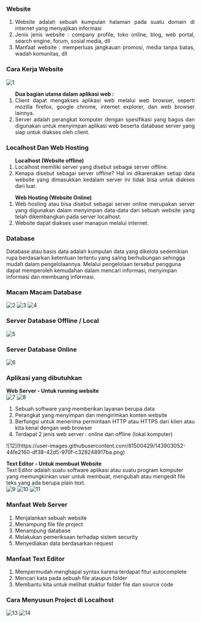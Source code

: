 ### Website
<ol align="justify">
<li>Website adalah sebuah kumpulan halaman pada suatu domain di internet yang menyajikan informasi</li>
<li>Jenis jenis website : company profile, toko online, blog, web portal, search engine, forum, sosial media, dll</li>
<li>Manfaat website : memperluas jangkauan promosi, media tanpa batas, wadah komunitas, dll</li>
</ol>

### Cara Kerja Website
![1](https://user-images.githubusercontent.com/81500429/143899415-a495c1f8-ca60-466a-b4bb-f957d590e0ba.png)


<ol align="justify"><b>Dua bagian utama dalam aplikasi web :</b>
<li>Client dapat mengakses aplikasi web melalui web browser, seperti mozilla firefox, google chrome, internet explorer, dan web browser lainnya.</li>
<li>Server adalah perangkat komputer dengan spesifikasi yang bagus dan digunakan untuk menyimpan aplikasi web beserta database server yang siap untuk diakses oleh client.
</li></ol>

### Localhost Dan Web Hosting
<ol align="justify"><b>Localhost (Website offline)</b>
  <li>Localhost memiliki server yang disebut sebagai server offline. </li>
<li>Kenapa disebut sebagai server offline? Hal ini dikarenakan setiap data website yang dimasukkan kedalam server ini tidak bisa untuk diakses dari luar. </li></ol>
<ol align="justify"><b>Web Hosting (Website Online)</b>
<li>Web hosting atau bisa disebut sebagai server online merupakan server yang digunakan dalam menyimpan data-data dari sebuah website yang telah dikembangkan pada server localhost.</li>
<li>Website dapat diakses user manapun melalui internet.</li></ol>

### Database
Database atau basis data adalah kumpulan data yang dikelola sedemikian rupa berdasarkan ketentuan tertentu yang saling berhubungan sehingga mudah dalam pengelolaannya. Melalui pengelolaan tersebut pengguna dapat memperoleh kemudahan dalam mencari informasi, menyimpan informasi dan membuang informasi.</br>

### Macam Macam Database
![2](https://user-images.githubusercontent.com/81500429/143899380-62b5654d-2868-4af6-804b-546bba6f3091.png)    ![3](https://user-images.githubusercontent.com/81500429/143898687-3b69fb0a-18a3-4a7b-924b-4527abb4152c.png)      ![4](https://user-images.githubusercontent.com/81500429/143900115-7f5d2cc0-1065-4c4e-bfa8-173db1394a33.png)



### Server Database Offline / Local
![5](https://user-images.githubusercontent.com/81500429/143889294-f465647c-6f99-424f-8b3e-6f7c80135fc0.png)


### Server Database Online
![6](https://user-images.githubusercontent.com/81500429/143889295-f2edfa86-47c0-46ab-8275-a3aeb056e9b8.png)


### Aplikasi yang dibutuhkan
<b>Web Server - Untuk running website</b>	</br>
![7](https://user-images.githubusercontent.com/81500429/143897850-650d71b8-ffb1-4add-b376-fca1f6ab9eaa.png)  ![8](https://user-images.githubusercontent.com/81500429/143897332-a386a561-ddaa-46a3-9a22-6f281bd74467.png)</br>

<ol align="justify">
  <li>Sebuah software yang memberikan layanan berupa data</li>
  <li>Perangkat yang menyimpan dan mengirimkan konten website</li>
<li>Berfungsi untuk menerima permintaan HTTP atau HTTPS dari klien atau kita kenal dengan web browser</li>
  <li>Terdapat 2 jenis web server : online dan offline (lokal komputer)</li></ol>
![12](https://user-images.githubusercontent.com/81500429/143903052-44fe2160-df38-42d5-970f-c328248917ba.png) </br>

<b>Text Editor - Untuk membuat Website</b></br>
Text Editor adalah suatu software aplikasi atau suatu program komputer yang memungkinkan user untuk membuat, mengubah atau mengedit file teks yang ada berupa plain text.</br>
![9](https://user-images.githubusercontent.com/81500429/143901538-e972f16d-6266-4510-a4b3-5a68da4e0e32.png)      ![10](https://user-images.githubusercontent.com/81500429/143902047-32dd0a47-aa71-467a-a6db-ba41dba74491.png)   ![11](https://user-images.githubusercontent.com/81500429/143902432-0ab8213f-e589-436c-a457-5518b4b11aa3.png)

### Manfaat Web Server
<ol align="justify">
  <li>Menjalankan sebuah website</li>
  <li>Menampung file file project</li>
  <li>Menampung database</li>
  <li>Melakukan pemeriksaan terhadap sistem security</li>
  <li>Menyediakan data berdasarkan request</li></ol>

### Manfaat Text Editor
<ol align="justify">
<li>Mempermudah menghapal syntax karena 	terdapat fitur autocomplete</li>
<li>Mencari kata pada sebuah file ataupun folder</li>
<li>Membantu kita untuk melihat stuktur folder file dan source code </li></ol>

### Cara Menyusun Project di Localhost
![13](https://user-images.githubusercontent.com/81500429/143903939-5018f3cf-7dae-4619-83ce-b0ca1d37aa49.png)  ![14](https://user-images.githubusercontent.com/81500429/143903947-3dae6160-8d1e-4774-9394-e44232b556a4.png)




